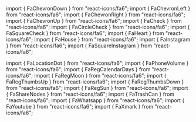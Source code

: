 import { FaChevronDown } from "react-icons/fa6";
import { FaChevronLeft } from "react-icons/fa6";
import { FaChevronRight } from "react-icons/fa6";
import { FaChevronUp } from "react-icons/fa6";
import { FaCheck } from "react-icons/fa6";
import { FaCircleCheck } from "react-icons/fa6";
import { FaSquareCheck } from "react-icons/fa6";
import { FaHeart } from "react-icons/fa6";
import { FaHouse } from "react-icons/fa6";
import { FaInstagram } from "react-icons/fa6";
import { FaSquareInstagram } from "react-icons/fa6";

import { FaLocationDot } from "react-icons/fa6";
import { FaPhoneVolume } from "react-icons/fa6";
import { FaRegCalendarDays } from "react-icons/fa6";
import { FaRegMoon } from "react-icons/fa6";
import { FaRegThumbsUp } from "react-icons/fa6";
import { FaRegThumbsDown } from "react-icons/fa6";
import { FaRegSun } from "react-icons/fa6";
import { FaShareNodes } from "react-icons/fa6";
import { FaTrashCan } from "react-icons/fa6";
import { FaWhatsapp } from "react-icons/fa6";
import { FaYoutube } from "react-icons/fa6";
import { FaXmark } from "react-icons/fa6";
